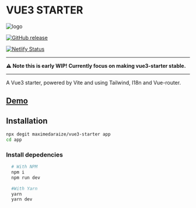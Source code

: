 # VUE3 STARTER

![logo](https://user-images.githubusercontent.com/37809938/126040557-314da833-eabd-4f1d-ab5e-0ef71542b9fd.png)

[![GitHub release](https://img.shields.io/github/release/maximedaraize/vue3-starter.svg)](https://GitHub.com/maximedaraize/vue3-starter/releases/)

[![Netlify Status](https://api.netlify.com/api/v1/badges/00cc2202-9470-43e9-b3a3-86d3849ecb8c/deploy-status)](https://app.netlify.com/sites/vue3-starter/deploys)


---

**:warning: Note this is early WIP! Currently focus on making vue3-starter stable.**

---

A Vue3 starter, powered by Vite and using Tailwind, I18n and Vue-router.

## [Demo](https://vue3-starter.netlify.app)



## Installation

```sh
npx degit maximedaraize/vue3-starter app
cd app

```

### Install depedencies

```sh
  # With NPM
  npm i
  npm run dev
  
  #With Yarn
  yarn
  yarn dev
```
